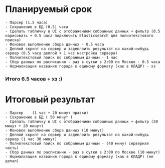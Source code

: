 # Планируемый срок
    - Парсер (1.5 часа)
    - Сохранение в БД (0.5) часа
    - Сделать табличку в UI с отображением собранных данных + фильтр (0.5 нарисовать + 0.5 часа подключить Elasticsearch для полнотекстового поиска)
    - Фоновое выполнение сбора данных - 0.5 часа
    - Деплой скрипт на сервер и задеплоить результат на какой-нибудь сервер (0.5 часа деплой + 1 час настройка сервера)
    - Полнотекстовый поиск по собранным данным - 1 час
    - Сбор данных по расписанию - раз в сутки в 2:00 по Москве - 0.5 часа
    - Нормализация названия города к единому формату (как в КЛАДР) - хз
    
### Итого 6.5 часов + хз :)

# Итоговый результат
    - Парсер    (1 час + 20 минут правки)
    - Сохранение в БД ( 50 минут )
    - Сделать табличку в UI с отображением собранных данных + фильтр (20 минут + 20 минут)
    - Фоновое выполнение сбора данных (10 минут)
    - Деплой скрипт на сервер и задеплоить результат на какой-нибудь сервер (1 час 30 минут)
    - Полнотекстовый поиск по собранным данным - (40 минут серверная часть)
    - Сбор данных по расписанию - раз в сутки в 2:00 по Москве (10 минут)
    - Нормализация названия города к единому формату (как в КЛАДР) (не делал)


